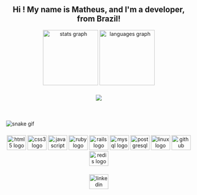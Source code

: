 <h2 align="center">Hi ! My name is Matheus, and I'm a developer, from Brazil!</h2> 

<div align="center">
  <img src="https://github-readme-stats.vercel.app/api?hide_title=false&hide_rank=false&show_icons=true&include_all_commits=true&count_private=true&disable_animations=false&theme=dracula&locale=en&hide_border=false&username=matheusj12" height="150" alt="stats graph"  />
  <img src="https://github-readme-stats.vercel.app/api/top-langs?locale=en&hide_title=false&layout=compact&card_width=320&langs_count=5&theme=dracula&hide_border=false&username=matheusj12" height="150" alt="languages graph"  />
</div>

###

<div align="center">
  <img src="https://profile-counter.glitch.me/mattobl/count.svg?"  />
</div>

###

<br clear="both">

![snake gif](https://github.com/mattobl/mattobl/blob/output/github-contribution-grid-snake.gif)

###

<div align="center">
  <img src="https://cdn.jsdelivr.net/gh/devicons/devicon/icons/html5/html5-original.svg" height="40" width="52" alt="html5 logo"  />
  <img src="https://cdn.jsdelivr.net/gh/devicons/devicon/icons/css3/css3-original.svg" height="40" width="52" alt="css3 logo"  />
  <img src="https://cdn.jsdelivr.net/gh/devicons/devicon/icons/javascript/javascript-original.svg" height="40" width="52" alt="javascript logo"  />
  <img src="https://cdn.jsdelivr.net/gh/devicons/devicon/icons/ruby/ruby-original.svg" height="40" width="52" alt="ruby logo"  />
  <img src="https://cdn.jsdelivr.net/gh/devicons/devicon/icons/rails/rails-original-wordmark.svg" height="40" width="52" alt="rails logo"  />
  <img src="https://cdn.jsdelivr.net/gh/devicons/devicon/icons/mysql/mysql-original.svg" height="40" width="52" alt="mysql logo"  />
  <img src="https://cdn.jsdelivr.net/gh/devicons/devicon/icons/postgresql/postgresql-original.svg" height="40" width="52" alt="postgresql logo"  />
  <img src="https://cdn.jsdelivr.net/gh/devicons/devicon/icons/linux/linux-original.svg" height="40" width="52" alt="linux logo"  />
  <img src="https://cdn.jsdelivr.net/gh/devicons/devicon/icons/github/github-original.svg" height="40" width="52" alt="github logo"  />
  <img src="https://cdn.jsdelivr.net/gh/devicons/devicon/icons/redis/redis-original.svg" height="40" width="52" alt="redis logo"  />
</div>

###

<div align="center">
  <a href="https://www.linkedin.com/in/matheus-oliveira-borges-4b1123250/" target="_blank">
    <img src="https://raw.githubusercontent.com/maurodesouza/profile-readme-generator/master/src/assets/icons/social/linkedin/default.svg" width="52" height="40" alt="linkedin logo"  />
  </a>
</div>

###
